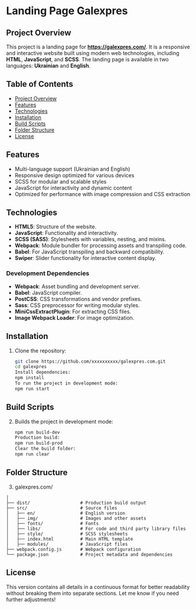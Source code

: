 # Landing Page Galexpres

## Project Overview
This project is a landing page for **https://galexpres.com/**. It is a responsive and interactive website built using modern web technologies, including **HTML**, **JavaScript**, and **SCSS**. The landing page is available in two languages: **Ukrainian** and **English**.

## Table of Contents
- [Project Overview](#project-overview)
- [Features](#features)
- [Technologies](#technologies)
- [Installation](#installation)
- [Build Scripts](#build-scripts)
- [Folder Structure](#folder-structure)
- [License](#license)

## Features
- Multi-language support (Ukrainian and English)
- Responsive design optimized for various devices
- SCSS for modular and scalable styles
- JavaScript for interactivity and dynamic content
- Optimized for performance with image compression and CSS extraction

## Technologies
- **HTML5**: Structure of the website.
- **JavaScript**: Functionality and interactivity.
- **SCSS (SASS)**: Stylesheets with variables, nesting, and mixins.
- **Webpack**: Module bundler for processing assets and transpiling code.
- **Babel**: For JavaScript transpiling and backward compatibility.
- **Swiper**: Slider functionality for interactive content display.

### Development Dependencies
- **Webpack**: Asset bundling and development server.
- **Babel**: JavaScript compiler.
- **PostCSS**: CSS transformations and vendor prefixes.
- **Sass**: CSS preprocessor for writing modular styles.
- **MiniCssExtractPlugin**: For extracting CSS files.
- **Image Webpack Loader**: For image optimization.

## Installation

1. Clone the repository:
   ```bash
   git clone https://github.com/xxxxxxxxxx/galexpres.com.git
   cd galexpres
   Install dependencies:
   npm install
   To run the project in development mode:
   npm run start

## Build Scripts

2. Builds the project in development mode:
   ```bash
   npm run build-dev
   Production build: 
   npm run build-prod
   Clear the build folder:
   npm run clear

## Folder Structure

3. galexpres.com/
```
│
├── dist/                   # Production build output
├── src/                    # Source files
│   ├── en/                 # English version 
│   ├── img/                # Images and other assets
│   ├── fonts/              # Fonts
│   ├── libs/               # For code and third party library files
│   ├── style/              # SCSS stylesheets
│   ├── index.html          # Main HTML template
│   ├── modules/            # JavaScript files
├── webpack.config.js       # Webpack configuration
└── package.json            # Project metadata and dependencies
```
## License

This version contains all details in a continuous format for better readability without breaking them into separate sections. Let me know if you need further adjustments!

